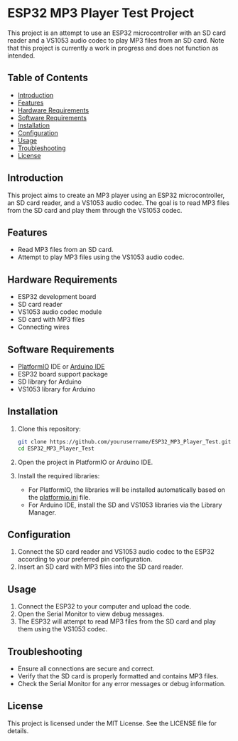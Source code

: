 # ESP32 MP3 Player Test Project

This project is an attempt to use an ESP32 microcontroller with an SD card reader and a VS1053 audio codec to play MP3 files from an SD card. Note that this project is currently a work in progress and does not function as intended.

## Table of Contents

- [Introduction](#introduction)
- [Features](#features)
- [Hardware Requirements](#hardware-requirements)
- [Software Requirements](#software-requirements)
- [Installation](#installation)
- [Configuration](#configuration)
- [Usage](#usage)
- [Troubleshooting](#troubleshooting)
- [License](#license)

## Introduction

This project aims to create an MP3 player using an ESP32 microcontroller, an SD card reader, and a VS1053 audio codec. The goal is to read MP3 files from the SD card and play them through the VS1053 codec.

## Features

- Read MP3 files from an SD card.
- Attempt to play MP3 files using the VS1053 audio codec.

## Hardware Requirements

- ESP32 development board
- SD card reader
- VS1053 audio codec module
- SD card with MP3 files
- Connecting wires

## Software Requirements

- [PlatformIO](https://platformio.org/) IDE or [Arduino IDE](https://www.arduino.cc/en/software)
- ESP32 board support package
- SD library for Arduino
- VS1053 library for Arduino

## Installation

1. Clone this repository:
    ```sh
    git clone https://github.com/yourusername/ESP32_MP3_Player_Test.git
    cd ESP32_MP3_Player_Test
    ```

2. Open the project in PlatformIO or Arduino IDE.

3. Install the required libraries:
    - For PlatformIO, the libraries will be installed automatically based on the [platformio.ini](http://_vscodecontentref_/0) file.
    - For Arduino IDE, install the SD and VS1053 libraries via the Library Manager.

## Configuration

1. Connect the SD card reader and VS1053 audio codec to the ESP32 according to your preferred pin configuration.
2. Insert an SD card with MP3 files into the SD card reader.

## Usage

1. Connect the ESP32 to your computer and upload the code.
2. Open the Serial Monitor to view debug messages.
3. The ESP32 will attempt to read MP3 files from the SD card and play them using the VS1053 codec.

## Troubleshooting

- Ensure all connections are secure and correct.
- Verify that the SD card is properly formatted and contains MP3 files.
- Check the Serial Monitor for any error messages or debug information.

## License

This project is licensed under the MIT License. See the LICENSE file for details.
